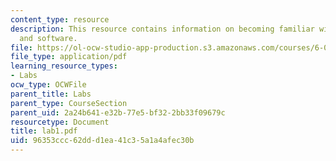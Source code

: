 ```yaml
---
content_type: resource
description: This resource contains information on becoming familiar with the hardware
  and software.
file: https://ol-ocw-studio-app-production.s3.amazonaws.com/courses/6-071j-introduction-to-electronics-signals-and-measurement-spring-2006/96353ccc62ddd1ea41c35a1a4afec30b_lab1.pdf
file_type: application/pdf
learning_resource_types:
- Labs
ocw_type: OCWFile
parent_title: Labs
parent_type: CourseSection
parent_uid: 2a24b641-e32b-77e5-bf32-2bb33f09679c
resourcetype: Document
title: lab1.pdf
uid: 96353ccc-62dd-d1ea-41c3-5a1a4afec30b
---
```

